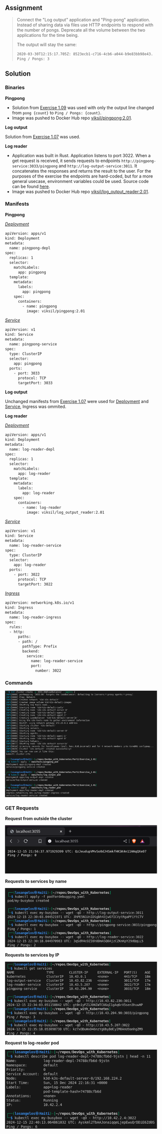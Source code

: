 ## Assignment

> 
> Connect the "Log output" application and "Ping-pong" application. Instead of sharing data via files use HTTP endpoints to respond with the number of pongs. Deprecate all the volume between the two applications for the time being.
> 
> The output will stay the same:
> 
>     2020-03-30T12:15:17.705Z: 8523ecb1-c716-4cb6-a044-b9e83bb98e43.
>     Ping / Pongs: 3

## Solution

### Binaries

**Pingpong**

 - Solution from [Exercise 1.09](https://github.com/VikSil/DevOps_with_Kubernetes/tree/trunk/Part1/Exercise_1.09) was used with only the output line changed from `pong {count}` to `Ping / Pongs: {count}`.
 - Image was pushed to Docker Hub repo [viksil/pingpong:2.01](https://hub.docker.com/r/viksil/pingpong/tags?name=2.01).

**Log output**

Solution from [Exercise 1.07](https://github.com/VikSil/DevOps_with_Kubernetes/tree/trunk/Part1/Exercise_1.07) was used.

**Log reader**

- Application was built in Rust. Application listens to port 3022. When a get request is received, it sends requests to endpoints `http://pingpong-service:3033/pingpong` and `http://log-output-service:3011`. It concatenates the responses and returns the result to the user. For the purposes of the exercise the endpoints are hard-coded, but for a more general usecase, environment variables could be used. Source code can be found [here](https://github.com/VikSil/DevOps_with_Kubernetes/tree/trunk/Part2/Exercise_2.01/app/log_output_reader).
- Image was pushed to Docker Hub repo [viksil/log_output_reader:2.01](https://hub.docker.com/r/viksil/log_output_reader/tags?name=2.01).

### Manifests

**Pingpong**

[*Deployment*](https://github.com/VikSil/DevOps_with_Kubernetes/tree/trunk/Part2/Exercise_2.01/manifests/pingpong_pod/deployment.yaml)

```
apiVersion: apps/v1
kind: Deployment
metadata:
  name: pingpong-depl
spec:
  replicas: 1
  selector:
    matchLabels:
      app: pingpong
  template:
    metadata:
      labels:
        app: pingpong
    spec:
      containers:
        - name: pingpong
          image: viksil/pingpong:2.01
```

[*Service*](https://github.com/VikSil/DevOps_with_Kubernetes/tree/trunk/Part2/Exercise_2.01/manifests/pingpong_pod/service.yaml)

```
apiVersion: v1
kind: Service
metadata:
  name: pingpong-service
spec:
  type: ClusterIP
  selector:
    app: pingpong
  ports:
    - port: 3033
      protocol: TCP
      targetPort: 3033
```

**Log output**

Unchanged manifests from [Exercise 1.07](https://github.com/VikSil/DevOps_with_Kubernetes/tree/trunk/Part1/Exercise_1.07) were used for [Deployment](https://github.com/VikSil/DevOps_with_Kubernetes/tree/trunk/Part1/Exercise_1.07/manifests/deployment.yaml) and [Service](https://github.com/VikSil/DevOps_with_Kubernetes/tree/trunk/Part1/Exercise_1.07/manifests/service.yaml), Ingress was ommited.

**Log reader**

[*Deployment*](https://github.com/VikSil/DevOps_with_Kubernetes/tree/trunk/Part2/Exercise_2.01/manifests/log_reader_pod/deployment.yaml)

```
apiVersion: apps/v1
kind: Deployment
metadata:
  name: log-reader-depl
spec:
  replicas: 1
  selector:
    matchLabels:
      app: log-reader
  template:
    metadata:
      labels:
        app: log-reader
    spec:
      containers:
        - name: log-reader
          image: viksil/log_output_reader:2.01
```


[*Service*](https://github.com/VikSil/DevOps_with_Kubernetes/tree/trunk/Part2/Exercise_2.01/manifests/log_reader_pod/service.yaml)

```
apiVersion: v1
kind: Service
metadata:
  name: log-reader-service
spec:
  type: ClusterIP
  selector:
    app: log-reader
  ports:
    - port: 3022
      protocol: TCP
      targetPort: 3022
```


[*Ingress*](https://github.com/VikSil/DevOps_with_Kubernetes/tree/trunk/Part2/Exercise_2.01/manifests/log_reader_pod/ingress.yaml)

```
apiVersion: networking.k8s.io/v1
kind: Ingress
metadata:
  name: log-reader-ingress
spec:
  rules:
  - http:
      paths:
      - path: /
        pathType: Prefix
        backend:
          service:
            name: log-reader-service
            port:
              number: 3022
```

### Commands

![Commands for Exercise 2.01](https://raw.githubusercontent.com/VikSil/DevOps_with_Kubernetes/refs/heads/trunk/Part2/Exercise_2.01/Exercise_2.01_commands.png)

### GET Requests

**Request from outside the cluster**

![GET Request for Exercise 2.01](https://raw.githubusercontent.com/VikSil/DevOps_with_Kubernetes/refs/heads/trunk/Part2/Exercise_2.01/Exercise_2.01_get_request.png)

**Requests to services by name**

![GET Request for Exercise 2.01](https://raw.githubusercontent.com/VikSil/DevOps_with_Kubernetes/refs/heads/trunk/Part2/Exercise_2.01/Exercise_2.01_commands2.png)

**Requests to services by IP**

![GET Request for Exercise 2.01](https://raw.githubusercontent.com/VikSil/DevOps_with_Kubernetes/refs/heads/trunk/Part2/Exercise_2.01/Exercise_2.01_commands3.png)

**Request to log-reader pod**

![GET Request for Exercise 2.01](https://raw.githubusercontent.com/VikSil/DevOps_with_Kubernetes/refs/heads/trunk/Part2/Exercise_2.01/Exercise_2.01_commands4.png)



